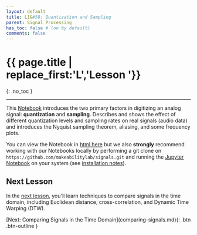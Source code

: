 ```yaml
---
layout: default
title: L1&#58; Quantization and Sampling
parent: Signal Processing
has_toc: false # (on by default)
comments: false
---
```


# {{ page.title | replace_first:'L','Lesson '}}
{: .no_toc }

---

This [Notebook](QuantizationAndSampling/index.html) introduces the two primary factors in digitizing an analog signal: **quantization** and **sampling**. Describes and shows the effect of different quantization levels and sampling rates on real signals (audio data) and introduces the Nyquist sampling theorem, aliasing, and some frequency plots.

You can view the Notebook in [html here](QuantizationAndSampling/index.html) but we also **strongly** recommend working with our Notebooks locally by performing a git clone on `https://github.com/makeabilitylab/signals.git` and running the [Jupyter Notebook](https://github.com/makeabilitylab/signals/blob/master/Tutorials/Signals%20-%20Quantization%20and%20Sampling.ipynb) on your system (see [installation notes](jupyter-notebook.md)).

## Next Lesson

In the [next lesson](comparing-signals.md), you'll learn techniques to compare signals in the time domain, including Euclidean distance, cross-correlation, and Dynamic Time Warping (DTW).

<span class="fs-6">
[Next: Comparing Signals in the Time Domain](comparing-signals.md){: .btn .btn-outline }
</span>